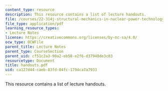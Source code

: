 ```yaml
---
content_type: resource
description: This resource contains a list of lecture handouts.
file: /courses/22-314j-structural-mechanics-in-nuclear-power-technology-fall-2006/ca127d44caeb83fd84fc1794ca7a7933_handouts.pdf
file_type: application/pdf
learning_resource_types:
- Lecture Notes
license: https://creativecommons.org/licenses/by-nc-sa/4.0/
ocw_type: OCWFile
parent_title: Lecture Notes
parent_type: CourseSection
parent_uid: cf51c2a3-90a2-eb50-e2f6-d37940de3c03
resourcetype: Document
title: handouts.pdf
uid: ca127d44-caeb-83fd-84fc-1794ca7a7933
---
```

This resource contains a list of lecture handouts.